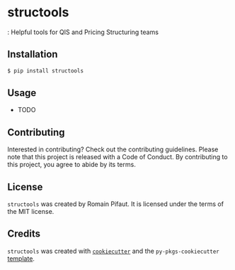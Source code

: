 # structools

: Helpful tools for QIS and Pricing Structuring teams

## Installation

```bash
$ pip install structools
```

## Usage

- TODO

## Contributing

Interested in contributing? Check out the contributing guidelines. Please note that this project is released with a Code of Conduct. By contributing to this project, you agree to abide by its terms.

## License

`structools` was created by Romain Pifaut. It is licensed under the terms of the MIT license.

## Credits

`structools` was created with [`cookiecutter`](https://cookiecutter.readthedocs.io/en/latest/) and the `py-pkgs-cookiecutter` [template](https://github.com/py-pkgs/py-pkgs-cookiecutter).
